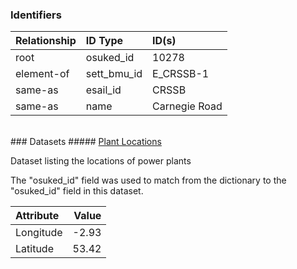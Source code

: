 ### Identifiers

| Relationship   | ID Type     | ID(s)         |
|:---------------|:------------|:--------------|
| root           | osuked_id   | 10278         |
| element-of     | sett_bmu_id | E_CRSSB-1     |
| same-as        | esail_id    | CRSSB         |
| same-as        | name        | Carnegie Road |

<br>
### Datasets
##### <a href="https://raw.githubusercontent.com/OSUKED/Dictionary-Datasets/main/datasets/plant-locations/datapackage.json">Plant Locations</a>

Dataset listing the locations of power plants

The "osuked_id" field was used to match from the dictionary to the "osuked_id" field in this dataset.

| Attribute   |   Value |
|:------------|--------:|
| Longitude   |   -2.93 |
| Latitude    |   53.42 |
